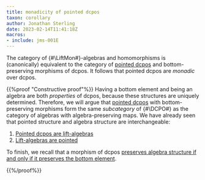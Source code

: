 ```yaml
---
title: monadicity of pointed dcpos
taxon: corollary
author: Jonathan Sterling
date: 2023-02-14T11:41:18Z
macros:
- include: jms-001E
---
```


The category of {#\LiftMon#}-algebras and homomorphisms is (canonically) equivalent to the category of [pointed dcpos](jms-001S) and bottom-preserving morphisms of dcpos. It follows that pointed dcpos are *monadic* over dcpos.

{{%proof "Constructive proof"%}}
Having a bottom element and being an algebra are both *properties* of dcpos, because these structures are uniquely determined. Therefore, we will argue that [pointed dcpos](jms-001S) with bottom-preserving morphisms form the same *subcategory* of {#\DCPO#} as the category of algebras with algebra-preserving maps. We have already seen that pointed structure and algebra structure are interchangeable:

1. [Pointed dcpos are lift-algebras](jms-001T)
2. [Lift-algebras are pointed](jms-001V)

To finish, we recall that a morphism of dcpos [preserves algebra structure if and only if it preserves the bottom element](jms-001X).

{{%/proof%}}
